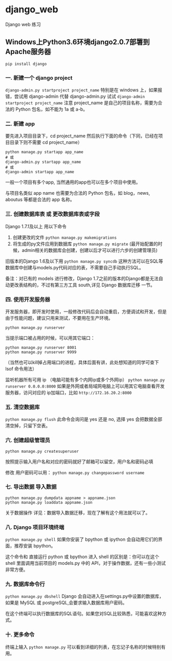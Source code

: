 # django_web
Django web 练习

## Windows上Python3.6环境django2.0.7部署到Apache服务器
`pip install django`


### 一. 新建一个 django project

`django-admin.py startproject project_name`
特别是在 windows 上，如果报错，尝试用 django-admin 代替 django-admin.py 试试
`django-admin startproject project_name`
注意 project_name 是自己的项目名称，需要为合法的 Python 包名，如不能为 1a 或 a-b。

### 二. 新建 app
要先进入项目目录下，cd project_name 然后执行下面的命令（下同，已经在项目目录下则不需要 cd project_name）



    python manage.py startapp app_name
    # 或 
	django-admin.py startapp app_name
    # 或 
	django-admin startapp app_name
一般一个项目有多个app, 当然通用的app也可以在多个项目中使用。

与项目名类似 app name 也需要为合法的 Python 包名，如 blog，news, aboutus 等都是合法的 app 名称。

### 三. 创建数据库表 或 更改数据库表或字段

Django 1.7.1及以上 用以下命令
1. 创建更改的文件
`python manage.py makemigrations`
2. 将生成的py文件应用到数据库
`python manage.py migrate`
(最开始配置的时候，admin相关的数据库会创建，创建以后才可以进行六步的创建管理员)
 
旧版本的Django 1.6及以下用
`python manage.py syncdb`
这种方法可以在SQL等数据库中创建与models.py代码对应的表，不需要自己手动执行SQL。

备注：对已有的 models 进行修改，Django 1.7之前的版本的Django都是无法自动更改表结构的，不过有第三方工具 south,详见 Django 数据库迁移 一节。

### 四. 使用开发服务器
开发服务器，即开发时使用，一般修改代码后会自动重启，方便调试和开发，但是由于性能问题，建议只用来测试，不要用在生产环境。

`python manage.py runserver`
 
当提示端口被占用的时候，可以用其它端口：


    python manage.py runserver 8001
    python manage.py runserver 9999
（当然也可以kill掉占用端口的进程，具体后面有讲，此处想知道的同学可查下 lsof 命令用法）
 
监听机器所有可用 ip （电脑可能有多个内网ip或多个外网ip）
`python manage.py runserver 0.0.0.0:8000`
如果是外网或者局域网电脑上可以用其它电脑查看开发服务器，访问对应的 ip加端口，比如 
`http://172.16.20.2:8000`

### 五. 清空数据库

`python manage.py flush`
此命令会询问是 yes 还是 no, 选择 yes 会把数据全部清空掉，只留下空表。

### 六. 创建超级管理员

`python manage.py createsuperuser`
 
按照提示输入用户名和对应的密码就好了邮箱可以留空，用户名和密码必填
 
修改 用户密码可以用：
`python manage.py changepassword username`

### 七. 导出数据 导入数据



    python manage.py dumpdata appname > appname.json
    python manage.py loaddata appname.json
关于数据操作 详见：数据导入数据迁移，现在了解有这个用法就可以了。

### 八. Django 项目环境终端

`python manage.py shell`
如果你安装了 bpython 或 ipython 会自动用它们的界面，推荐安装 bpython。

这个命令和 直接运行 python 或 bpython 进入 shell 的区别是：你可以在这个 shell 里面调用当前项目的 models.py 中的 API，对于操作数据，还有一些小测试非常方便。

### 九. 数据库命令行

`python manage.py dbshell`
Django 会自动进入在settings.py中设置的数据库，如果是 MySQL 或 postgreSQL,会要求输入数据库用户密码。

在这个终端可以执行数据库的SQL语句。如果您对SQL比较熟悉，可能喜欢这种方式。

### 十. 更多命令

终端上输入 `python manage.py` 可以看到详细的列表，在忘记子名称的时候特别有用。